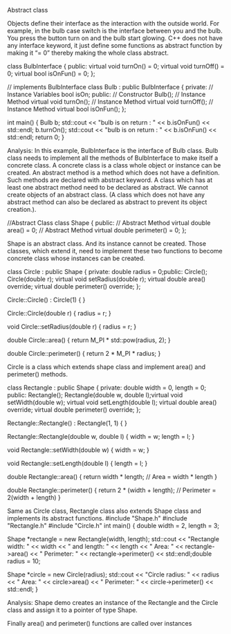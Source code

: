 Abstract class

Objects define their interface as the interaction with the outside world. For example, in the bulb case switch is the interface between you and the bulb. You press the button turn on and the bulb start glowing. C++ does not have any interface keyword, it just define some functions as abstract function by making it “= 0” thereby making the whole class abstract.

class BulbInterface
{
  public:
  virtual void turnOn() = 0;
  virtual void turnOff() = 0;
  virtual bool isOnFun() = 0;
};

// implements BulbInterface
class Bulb : public BulbInterface
{
  private:
  // Instance Variables
  bool isOn;
  public:
  // Constructor
  Bulb();
  // Instance Method
  virtual void turnOn();
  // Instance Method
  virtual void turnOff();
  // Instance Method
  virtual bool isOnFun();
};

int main()
{
  Bulb b;
  std::cout << "bulb is on return : " << b.isOnFun() << std::endl;
  b.turnOn();
  std::cout << "bulb is on return : " << b.isOnFun() << std::endl;
  return 0;
}

Analysis:
In this example, BulbInterface is the interface of Bulb class. Bulb class needs to implement all the methods of BulbInterface to make itself a concrete class.
A concrete class is a class whole object or instance can be created.
An abstract method is a method which does not have a definition. Such methods are declared with abstract keyword.
A class which has at least one abstract method need to be declared as abstract.
We cannot create objects of an abstract class. (A class which does not have any abstract method can also be declared as abstract to prevent its object creation.).

//Abstract Class
class Shape
{
  public:
  // Abstract Method
  virtual double area() = 0;
  // Abstract Method
  virtual double perimeter() = 0;
};

Shape is an abstract class. And its instance cannot be created. Those classes, which extend it, need to implement these two functions to become concrete class whose instances can be created.

class Circle : public Shape
{
  private:
  double radius = 0;public:
  Circle();
  Circle(double r);
  virtual void setRadius(double r);
  virtual double area() override;
  virtual double perimeter() override;
};

Circle::Circle() :
Circle(1)
{
}

Circle::Circle(double r)
{
  radius = r;
}

void Circle::setRadius(double r)
{
  radius = r;
}

double Circle::area()
{
  return M_PI * std::pow(radius, 2);
}

double Circle::perimeter()
{
  return 2 * M_PI * radius;
}

Circle is a class which extends shape class and implement area() and perimeter() methods.

class Rectangle : public Shape
{
  private:
  double width = 0, length = 0;
  public:
  Rectangle();
  Rectangle(double w, double l);virtual void setWidth(double w);
  virtual void setLength(double l);
  virtual double area() override;
  virtual double perimeter() override;
};

Rectangle::Rectangle() :
Rectangle(1, 1)
{
}

Rectangle::Rectangle(double w, double l)
{
  width = w;
  length = l;
}

void Rectangle::setWidth(double w)
{
  width = w;
}

void Rectangle::setLength(double l)
{
  length = l;
}

double Rectangle::area()
{
  return width * length; // Area = width * length
}

double Rectangle::perimeter()
{
  return 2 * (width + length); // Perimeter = 2(width + length)
}

Same as Circle class, Rectangle class also extends Shape class and implements its abstract functions.
#include "Shape.h"
#include "Rectangle.h"
#include "Circle.h"
int main()
{
  double width = 2, length = 3;

  Shape *rectangle = new Rectangle(width, length);
  std::cout << "Rectangle width: " << width << " and length: " << length << " Area: " << rectangle->area() << " Perimeter: " << rectangle->perimeter() << std::endl;double radius = 10;

  Shape *circle = new Circle(radius);
  std::cout << "Circle radius: " << radius << " Area: " << circle>area() << " Perimeter: " << circle->perimeter() << std::endl;
}

Analysis: Shape demo creates an instance of the Rectangle and the Circle class and assign it to a pointer of type Shape.

Finally area() and perimeter() functions are called over instances
